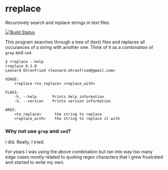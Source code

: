 # rreplace
Recursively search and replace strings in text files

[![Build Status](https://travis-ci.org/leonardehrenfried/rreplace.svg?branch=master)](https://travis-ci.org/leonardehrenfried/rreplace)

This program searches through a tree of (text) files and replaces all occurances of a string with another one. Think of 
it as a combination of `grep` and `sed`.

```
$ rreplace --help
rreplace 0.1.0
Leonard Ehrenfried <leonard.ehrenfried@gmail.com>

USAGE:
    rreplace <to_replace> <replace_with>

FLAGS:
    -h, --help       Prints help information
    -V, --version    Prints version information

ARGS:
    <to_replace>      the string to replace
    <replace_with>    the string to replace it with
```

### Why not use `grep` and `sed`?

I did. Really, I tried. 

For years I was using the above combination but ran into way too many edge cases mostly related to quoting regex characters
that I grew frustrated and started to write my own.
